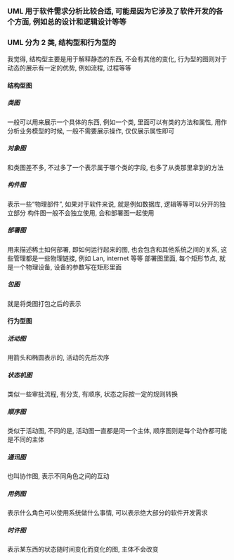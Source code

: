 ### UML 用于软件需求分析比较合适, 可能是因为它涉及了软件开发的各个方面, 例如总的设计和逻辑设计等等

### UML 分为 2 类, 结构型和行为型的

我觉得, 结构型主要是用于解释静态的东西, 不会有其他的变化, 行为型的图则对于动态的展示有一定的优势, 例如流程, 过程等等

#### 结构型图

##### 类图

一般可以用来展示一个具体的东西, 例如一个类, 里面可以有类的方法和属性, 用作分析业务模型的时候, 一般不需要展示操作, 仅仅展示属性即可

##### 对象图

和类图差不多, 不过多了一个表示属于哪个类的字段, 也多了从类那里拿到的方法

##### 构件图

表示一些“物理部件”, 如果对于软件来说, 就是例如数据库, 逻辑等等可以分开的独立部分
构件图一般不会独立使用, 会和部署图一起使用

##### 部署图

用来描述稀土如何部署, 即如何运行起来的图, 也会包含和其他系统之间的关系, 这些管理都是一些物理链接, 例如 Lan, internet 等等
部署图里面, 每个矩形节点, 就是一个物理设备, 设备的参数写在矩形里面

##### 包图

就是将类图打包之后的表示

#### 行为型图

##### 活动图

用箭头和椭圆表示的, 活动的先后次序

##### 状态机图

类似一些审批流程, 有分支, 有顺序, 状态之际按一定的规则转换

##### 顺序图

类似于活动图, 不同的是, 活动图一直都是同一个主体, 顺序图则是每个动作都可能是不同的主体

##### 通讯图

也叫协作图, 表示不同角色之间的互动

##### 用例图

表示什么角色可以使用系统做什么事情, 可以表示绝大部分的软件开发需求

##### 时许图

表示某东西的状态随时间变化而变化的图, 主体不会改变
